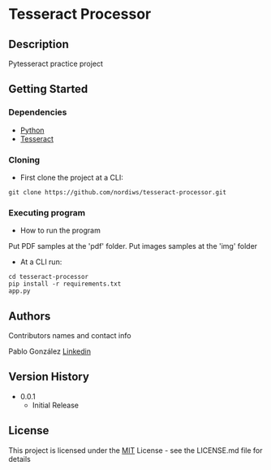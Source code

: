 # Tesseract Processor

## Description

Pytesseract practice project

## Getting Started

### Dependencies

* [Python](https://www.python.org/downloads/)
* [Tesseract](https://tesseract-ocr.github.io/tessdoc/Home.html)

### Cloning

* First clone the project at a CLI:
```
git clone https://github.com/nordiws/tesseract-processor.git
```


### Executing program

* How to run the program

Put PDF samples at the 'pdf' folder.
Put images samples at the 'img' folder

* At a CLI run:
```
cd tesseract-processor
pip install -r requirements.txt
app.py
```

## Authors

Contributors names and contact info

Pablo González
[Linkedin](https://www.linkedin.com/in/pablo-agust%C3%ADn-gonz%C3%A1lez-4243a7b2/)

## Version History

* 0.0.1
    * Initial Release

## License

This project is licensed under the [MIT](./LICENSE) License - see the LICENSE.md file for details